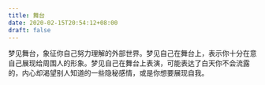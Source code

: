 ```yaml
---
title: 舞台
date: 2020-02-15T20:54:12+08:00
draft: false
---
```


梦见舞台，象征你自己努力理解的外部世界。梦见自己在舞台上，表示你十分在意自己展现给周围人的形象。梦见自己在舞台上表演，可能表达了白天你不会流露的，内心却渴望别人知道的一些隐秘感情，或是你想要展现自我。